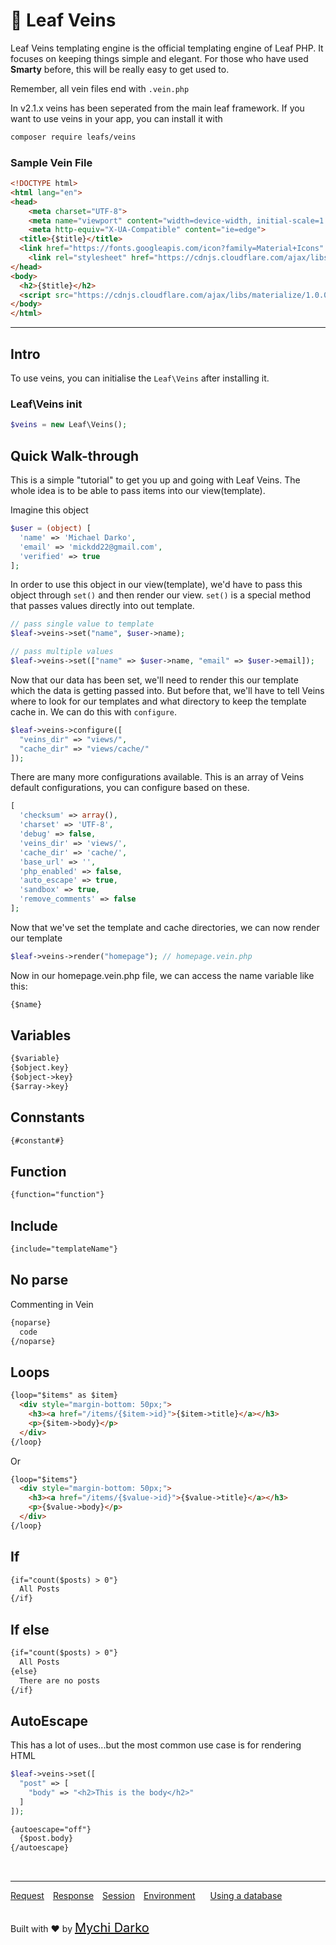 # 🥒 Leaf Veins

Leaf Veins templating engine is the official templating engine of Leaf PHP. It focuses on keeping things simple and elegant. For those who have used **Smarty** before, this will be really easy to get used to.

Remember, all vein files end with `.vein.php`

In v2.1.x veins has been seperated from the main leaf framework. If you want to use veins in your app, you can install it with

```bash
composer require leafs/veins
```

### Sample Vein File

```html
<!DOCTYPE html>
<html lang="en">
<head>
    <meta charset="UTF-8">
    <meta name="viewport" content="width=device-width, initial-scale=1.0">
    <meta http-equiv="X-UA-Compatible" content="ie=edge">
  <title>{$title}</title>
  <link href="https://fonts.googleapis.com/icon?family=Material+Icons" rel="stylesheet">
    <link rel="stylesheet" href="https://cdnjs.cloudflare.com/ajax/libs/materialize/1.0.0/css/materialize.min.css">
</head>
<body>
  <h2>{$title}</h2>
  <script src="https://cdnjs.cloudflare.com/ajax/libs/materialize/1.0.0/js/materialize.min.js"></script>
</body>
</html>
```

<hr>

## Intro

To use veins, you can initialise the `Leaf\Veins` after installing it.

### Leaf\Veins init

```php
$veins = new Leaf\Veins();
```

## Quick Walk-through

This is a simple "tutorial" to get you up and going with Leaf Veins. The whole idea is to be able to pass items into our view(template).

Imagine this object

```php
$user = (object) [
  'name' => 'Michael Darko',
  'email' => 'mickdd22@gmail.com',
  'verified' => true
];
```

In order to use this object in our view(template), we'd have to pass this object through `set()` and then render our view. `set()` is a special method that passes values directly into out template.

```php
// pass single value to template
$leaf->veins->set("name", $user->name);

// pass multiple values
$leaf->veins->set(["name" => $user->name, "email" => $user->email]);
```

Now that our data has been set, we'll need to render this our template which the data is getting passed into. But before that, we'll have to tell Veins where to look for our templates and what directory to keep the template cache in. We can do this with `configure`.

```php
$leaf->veins->configure([
  "veins_dir" => "views/",
  "cache_dir" => "views/cache/"
]);
```

There are many more configurations available. This is an array of Veins default configurations, you can configure based on these.

```php
[
  'checksum' => array(),
  'charset' => 'UTF-8',
  'debug' => false,
  'veins_dir' => 'views/',
  'cache_dir' => 'cache/',
  'base_url' => '',
  'php_enabled' => false,
  'auto_escape' => true,
  'sandbox' => true,
  'remove_comments' => false
];
```

Now that we've set the template and cache directories, we can now render our template

```php
$leaf->veins->render("homepage"); // homepage.vein.php
```

Now in our homepage.vein.php file, we can access the name variable like this:

```html
{$name}
```

## Variables

```html
{$variable}
{$object.key}
{$object->key}
{$array->key}
```

## Connstants

```html
{#constant#}
```

## Function

```html
{function="function"}
```

## Include

```html
{include="templateName"}
```

## No parse

Commenting in Vein

```html
{noparse}
  code
{/noparse}
```

## Loops

```html
{loop="$items" as $item}
  <div style="margin-bottom: 50px;">
    <h3><a href="/items/{$item->id}">{$item->title}</a></h3>
    <p>{$item->body}</p>
  </div>
{/loop}
```

Or

```html
{loop="$items"}
  <div style="margin-bottom: 50px;">
    <h3><a href="/items/{$value->id}">{$value->title}</a></h3>
    <p>{$value->body}</p>
  </div>
{/loop}
```

## If

```html
{if="count($posts) > 0"}
  All Posts
{/if}
```

## If else

```html
{if="count($posts) > 0"}
  All Posts
{else}
  There are no posts
{/if}
```

## AutoEscape

This has a lot of uses...but the most common use case is for rendering HTML

```php
$leaf->veins->set([
  "post" => [
    "body" => "<h2>This is the body</h2>"
  ]
]);
```

```html
{autoescape="off"}
  {$post.body}
{/autoescape}
```

<br>
<hr>

<a href="#/leaf/v/2.1/http/request" style="margin: 0px">Request</a>
<a href="#/leaf/v/2.1/http/response" style="margin: 0px 10px;">Response</a>
<a href="#/leaf/v/2.1/http/session" style="margin: 0px; 10px;">Session</a>
<a href="#/leaf/v/2.1/environment" style="margin: 0px 10px;">Environment</a>
<a href="#/leaf/v/2.1/database" style="margin: 0px 10px;">Using a database</a>

<br>
Built with ❤ by <a href="https://mychi.netlify.app" style="font-size: 20px; color: #111;" target="_blank">Mychi Darko</a>
